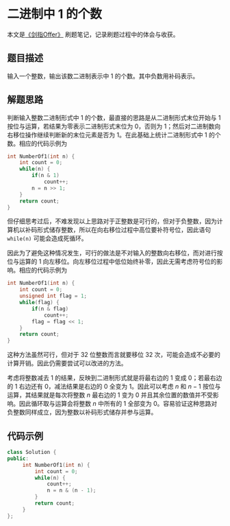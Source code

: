 # 二进制中 1 的个数

本文是[《剑指Offer》](https://www.nowcoder.com/ta/coding-interviews?page=1) 刷题笔记，记录刷题过程中的体会与收获。

## 题目描述

输入一个整数，输出该数二进制表示中 1 的个数。其中负数用补码表示。

## 解题思路

判断输入整数二进制形式中 1 的个数，最直接的思路是从二进制形式末位开始与 1 按位与运算，若结果为零表示二进制形式末位为 0，否则为 1；然后对二进制数向右移位操作继续判断新的末位元素是否为 1。在此基础上统计二进制形式中 1 的个数。相应的代码示例为

```C++
int NumberOf1(int n) {
    int count = 0;
    while(n) {
        if(n & 1)
            count++;
        n = n >> 1;
    }
    return count;
}
```

但仔细思考过后，不难发现以上思路对于正整数是可行的，但对于负整数，因为计算机以补码形式储存整数，所以在向右移位过程中高位要补符号位，因此语句 `while(n)` 可能会造成死循环。

因此为了避免这种情况发生，可行的做法是不对输入的整数向右移位，而对进行按位与运算的 1 向左移位。向左移位过程中低位始终补零，因此无需考虑符号位的影响。相应的代码示例为

```C++
int NumberOf1(int n) {
    int count = 0;
    unsigned int flag = 1;
    while(flag) {
        if(n & flag)
            count++;
        flag = flag << 1;
    }
    return count;
}
```

这种方法虽然可行，但对于 32 位整数而言就要移位 32 次，可能会造成不必要的计算开销。因此仍需要尝试可以改进的方法。

考虑将整数减去 1 的结果，反映到二进制形式就是将最右边的 1 变成 0；若最右边的 1 右边还有 0，减法结果是右边的 0 全变为 1。因此可以考虑 $n$ 和 $n - 1$ 按位与运算，其结果就是每次将整数 $n$ 最右边的 1 变为 0 并且其余位置的数值并不受影响。因此循环取与运算会将整数 $n$ 中所有的 1 全部变为 0。容易验证这种思路对负整数同样成立，因为整数以补码形式储存并参与运算。

## 代码示例

```C++
class Solution {
public:
     int NumberOf1(int n) {
         int count = 0;
         while(n) {
             count++;
             n = n & (n - 1);
         }
         return count;
     }
};
```

